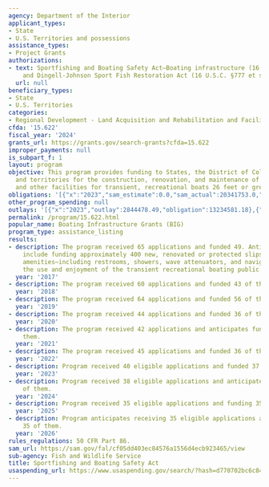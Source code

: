 ```yaml
---
agency: Department of the Interior
applicant_types:
- State
- U.S. Territories and possessions
assistance_types:
- Project Grants
authorizations:
- text: Sportfishing and Boating Safety Act—Boating infrastructure (16 U.S.C. §777g-1);
    and Dingell-Johnson Sport Fish Restoration Act (16 U.S.C. §777 et seq.).
  url: null
beneficiary_types:
- State
- U.S. Territories
categories:
- Regional Development - Land Acquisition and Rehabilitation and Facilities Construction
cfda: '15.622'
fiscal_year: '2024'
grants_url: https://grants.gov/search-grants?cfda=15.622
improper_payments: null
is_subpart_f: 1
layout: program
objective: This program provides funding to States, the District of Columbia, Commonwealths,
  and territories for the construction, renovation, and maintenance of docking, mooring,
  and other facilities for transient, recreational boats 26 feet or greater in length.
obligations: '[{"x":"2023","sam_estimate":0.0,"sam_actual":20341753.0,"usa_spending_actual":6535466.77},{"x":"2024","sam_estimate":0.0,"sam_actual":21811121.0,"usa_spending_actual":11567052.5},{"x":"2025","sam_estimate":0.0,"sam_actual":14463842.0,"usa_spending_actual":-2961603.43}]'
other_program_spending: null
outlays: '[{"x":"2023","outlay":2844478.49,"obligation":13234581.18},{"x":"2024","outlay":274494.14,"obligation":16143622.05},{"x":"2025","outlay":0.0,"obligation":384430.0}]'
permalink: /program/15.622.html
popular_name: Boating Infrastructure Grants (BIG)
program_type: assistance_listing
results:
- description: The program received 65 applications and funded 49. Anticipated accomplishments
    include funding approximately 400 new, renovated or protected slips, plus other
    amenities—including restrooms, showers, wave attenuators, and navigational aids—for
    the use and enjoyment of the transient recreational boating public.
  year: '2017'
- description: The program received 60 applications and funded 43 of them.
  year: '2018'
- description: The program received 64 applications and funded 56 of them.
  year: '2019'
- description: The program received 44 applications and funded 36 of them.
  year: '2020'
- description: The program received 42 applications and anticipates funding 37 of
    them.
  year: '2021'
- description: The program received 45 applications and funded 36 of them.
  year: '2022'
- description: Program received 40 eligible applications and funded 37 of them.
  year: '2023'
- description: Program received 38 eligible applications and anticipates funding 36
    of them.
  year: '2024'
- description: Program received 35 eligible applications and funding 35 of them.
  year: '2025'
- description: Program anticipates receiving 35 eligible applications and funding
    35 of them.
  year: '2026'
rules_regulations: 50 CFR Part 86.
sam_url: https://sam.gov/fal/cf05dd403ec84576a1556d4ecb923465/view
sub-agency: Fish and Wildlife Service
title: Sportfishing and Boating Safety Act
usaspending_url: https://www.usaspending.gov/search/?hash=d770702bc6c84d354f26cf3754fc369b
---
```

